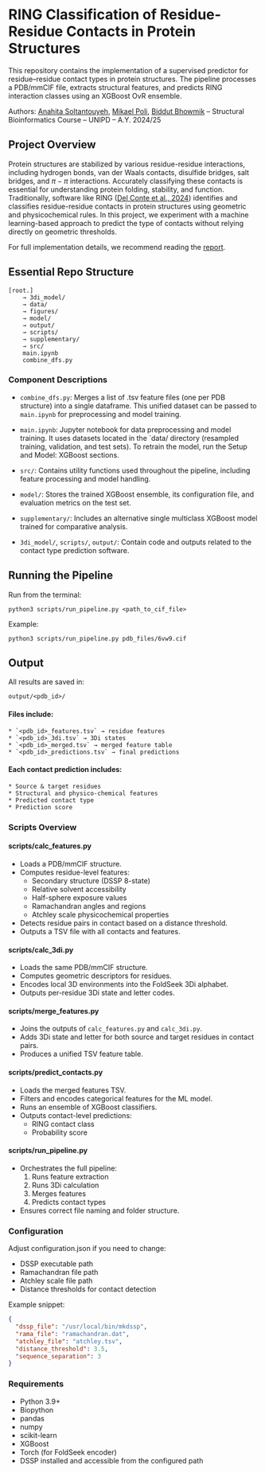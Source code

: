 # RING Classification of Residue-Residue Contacts in Protein Structures

This repository contains the implementation of a supervised predictor for residue–residue contact types in protein structures. The pipeline processes a PDB/mmCIF file, extracts structural features, and predicts RING interaction classes using an XGBoost OvR ensemble.

Authors: [Anahita Soltantouyeh](https://github.com/anahita-soltan), [Mikael Poli](https://github.com/mikaelpoli), [Biddut Bhowmik](https://github.com/bhowmik23) – Structural Bioinformatics Course – UNIPD – A.Y. 2024/25

## Project Overview

Protein structures are stabilized by various residue-residue interactions, including hydrogen bonds, van der Waals contacts, disulfide bridges, salt bridges, and $\pi-\pi$ interactions. Accurately classifying these contacts is essential for understanding protein folding, stability, and function.
Traditionally, software like RING ([Del Conte et al., 2024](https://academic.oup.com/nar/article/52/W1/W306/7660079)) identifies and classifies residue-residue contacts in protein structures using geometric and physicochemical rules. In this project, we experiment with a machine learning-based approach to predict the type of contacts without relying directly on geometric thresholds.

For full implementation details, we recommend reading the [report](https://github.com/mikaelpoli/residue-contact-classification/blob/main/report.pdf).

## Essential Repo Structure

	[root.]
	    → 3di_model/
	    → data/
	    → figures/
	    → model/
	    → output/
	    → scripts/
	    → supplementary/
	    → src/
	    main.ipynb
	    combine_dfs.py

### Component Descriptions
* `combine_dfs.py`: Merges a list of .tsv feature files (one per PDB structure) into a single dataframe. This unified dataset can be passed to `main.ipynb` for preprocessing and model training.

* `main.ipynb`: Jupyter notebook for data preprocessing and model training. It uses datasets located in the `data/ directory (resampled training, validation, and test sets). To retrain the model, run the Setup and Model: XGBoost sections.

* `src/`: Contains utility functions used throughout the pipeline, including feature processing and model handling.

* `model/`: Stores the trained XGBoost ensemble, its configuration file, and evaluation metrics on the test set.

* `supplementary/`: Includes an alternative single multiclass XGBoost model trained for comparative analysis.

* `3di_model/`, `scripts/`, `output/`: Contain code and outputs related to the contact type prediction software.

## Running the Pipeline
Run from the terminal:

```
python3 scripts/run_pipeline.py <path_to_cif_file>
```
Example:


```
python3 scripts/run_pipeline.py pdb_files/6vw9.cif
```

## Output
All results are saved in:
```
output/<pdb_id>/
```
#### Files include:
    * `<pdb_id>_features.tsv` → residue features
    * `<pdb_id>_3di.tsv` → 3Di states
    * `<pdb_id>_merged.tsv` → merged feature table
    * `<pdb_id>_predictions.tsv` → final predictions
    
#### Each contact prediction includes:
    * Source & target residues
    * Structural and physico-chemical features
    * Predicted contact type
    * Prediction score
    
### Scripts Overview
#### scripts/calc_features.py
* Loads a PDB/mmCIF structure.
* Computes residue-level features:
	* Secondary structure (DSSP 8-state)
	* Relative solvent accessibility
	* Half-sphere exposure values
	* Ramachandran angles and regions
	* Atchley scale physicochemical properties
* Detects residue pairs in contact based on a distance threshold.
* Outputs a TSV file with all contacts and features.

#### scripts/calc_3di.py
* Loads the same PDB/mmCIF structure.
* Computes geometric descriptors for residues.
* Encodes local 3D environments into the FoldSeek 3Di alphabet.
* Outputs per-residue 3Di state and letter codes.

#### scripts/merge_features.py
* Joins the outputs of `calc_features.py` and `calc_3di.py`.
* Adds 3Di state and letter for both source and target residues in contact pairs.
* Produces a unified TSV feature table. 

#### scripts/predict_contacts.py
* Loads the merged features TSV.
* Filters and encodes categorical features for the ML model.
* Runs an ensemble of XGBoost classifiers.
* Outputs contact-level predictions:
	* RING contact class
	* Probability score

#### scripts/run_pipeline.py
* Orchestrates the full pipeline:
  1. Runs feature extraction
  2. Runs 3Di calculation
  3. Merges features
  4. Predicts contact types
* Ensures correct file naming and folder structure.

### Configuration

Adjust configuration.json if you need to change:
* DSSP executable path
* Ramachandran file path
* Atchley scale file path
* Distance thresholds for contact detection

Example snippet:

```json
{
  "dssp_file": "/usr/local/bin/mkdssp",
  "rama_file": "ramachandran.dat",
  "atchley_file": "atchley.tsv",
  "distance_threshold": 3.5,
  "sequence_separation": 3
}
```

### Requirements
* Python 3.9+
* Biopython
* pandas
* numpy
* scikit-learn
* XGBoost
* Torch (for FoldSeek encoder)
* DSSP installed and accessible from the configured path
